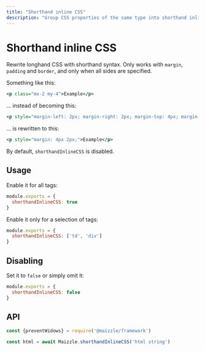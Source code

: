 ```yaml
---
title: "Shorthand inline CSS"
description: "Group CSS properties of the same type into shorthand inline CSS in your HTML email"
---
```


# Shorthand inline CSS

Rewrite longhand CSS with shorthand syntax. Only works with `margin`, `padding` and `border`, and only when all sides are specified.

Something like this:

```xml
<p class="mx-2 my-4">Example</p>
```

... instead of becoming this:

```xml
<p style="margin-left: 2px; margin-right: 2px; margin-top: 4px; margin-bottom: 4px;">Example</p>
```

... is rewritten to this:

```xml
<p style="margin: 4px 2px;">Example</p>
```

By default, `shorthandInlineCSS` is disabled.

## Usage

Enable it for all tags:

<code-sample title="config.js">

  ```js
  module.exports = {
    shorthandInlineCSS: true
  }
  ```

</code-sample>

Enable it only for a selection of tags:

<code-sample title="config.js">

  ```js
  module.exports = {
    shorthandInlineCSS: ['td', 'div']
  }
  ```

</code-sample>

## Disabling

Set it to `false` or simply omit it:

<code-sample title="config.js">

  ```js
  module.exports = {
    shorthandInlineCSS: false
  }
  ```

</code-sample>

## API

<code-sample title="app.js">

  ```js
  const {preventWidows} = require('@maizzle/framework')

  const html = await Maizzle.shorthandInlineCSS('html string')
  ```

</code-sample>
